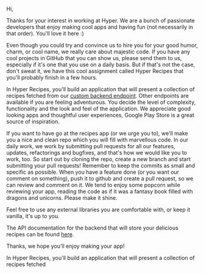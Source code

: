 Hi,

Thanks for your interest in working at Hyper. We are a bunch of passionate developers that enjoy
making cool apps and having fun (not necessarily in that order). You'll love it here :)

Even though you could try and convince us to hire you for your good humor, charm, or cool name, we
really care about majestic code. If you have any cool projects in GitHub that you can show us,
please send them to us, especially if it's one that you use on a daily basis. But if that's not the
case, don't sweat it, we have this cool assignment called Hyper Recipes that you'll probably finish
in a few hours.

In Hyper Recipes, you'll build an application that will present a collection of recipes fetched from
our [custom backend endpoint](http://hyper-recipes.herokuapp.com/recipes). Other endpoints are 
available if you are feeling adventurous. You decide the level of complexity, functionality and the
look and feel of the application. We appreciate good looking apps and thoughtful user experiences,
Google Play Store is a great source of inspiration.

If you want to have go at the recipes app (or we urge you to), we'll make you a nice and clean repo
which you will fill with marvellous code. In our daily work, we work by submitting pull requests for
all our features, updates, refactorings and bugfixes, and that's how we would like you to work,
too. So start out by cloning the repo, create a new branch and start submitting your pull requests!
Remember to keep the commits as small and specific as possible. When you have a feature done (or you
want our comment on something), push it to github and create a pull request, so we can review and
comment on it. We tend to enjoy some popcorn while reviewing your app, reading the code as if it
was a fantasy book filled with dragons and unicorns. Please make it shine.

Feel free to use any external libraries you are comfortable with, or keep it vanilla, it's up to
you.

The API documentation for the backend that will store your delicious recipes can be found [here](https://github.com/hyperoslo/hyper-recipes/blob/master/README.md).

Thanks, we hope you'll enjoy making your app!

In Hyper Recipes, you'll build an application that will present a collection of recipes fetched 
